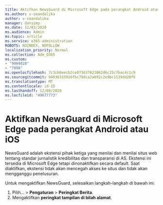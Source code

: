 ```yaml
---
title: Aktifkan NewsGuard di Microsoft Edge pada perangkat Android atau iOS
ms.author: v-smandalika
author: v-smandalika
manager: dansimp
ms.date: 12/03/2020
ms.audience: Admin
ms.topic: article
ms.service: o365-administration
ROBOTS: NOINDEX, NOFOLLOW
localization_priority: Normal
ms.collection: Adm_O365
ms.custom:
- "9004028"
- "7098"
ms.openlocfilehash: 7c3cb0eecb2ce073637623062d6c15c7bac4c1c9
ms.sourcegitcommit: 94036315916fbc79dca2a692c2e9bc1139dd28f6
ms.translationtype: MT
ms.contentlocale: id-ID
ms.lasthandoff: 12/08/2020
ms.locfileid: "49677773"
---
```

# <a name="turn-on-newsguard-in-microsoft-edge-on-an-android-or-ios-device"></a>Aktifkan NewsGuard di Microsoft Edge pada perangkat Android atau iOS

NewsGuard adalah ekstensi pihak ketiga yang menilai dan menilai situs web tentang standar jurnalistik kredibilitas dan transparansi di AS. Ekstensi ini tersedia di Microsoft Edge tetapi dinonaktifkan secara default. Saat diaktifkan, ekstensi tidak akan mencegah akses ke situs dan tidak akan mengganggu penelusuran.

Untuk mengaktifkan NewsGuard, selesaikan langkah-langkah di bawah ini:
1. Pilih... > **Pengaturan**  >  **Peringkat Berita**.
2. Mengaktifkan **peringkat tampilan di bilah alamat**.
